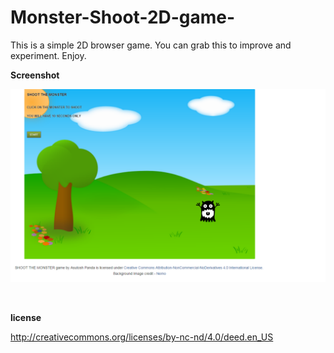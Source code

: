 
Monster-Shoot-2D-game-
======================

This is a simple 2D browser game. You can grab this to improve and experiment.
Enjoy.

<b>Screenshot</b> <br>

![alt tag](https://raw.githubusercontent.com/Asutosh11/Monster-Shoot-2D-game-/master/screen.png)

<br>

<b>license</b> <br>

http://creativecommons.org/licenses/by-nc-nd/4.0/deed.en_US

